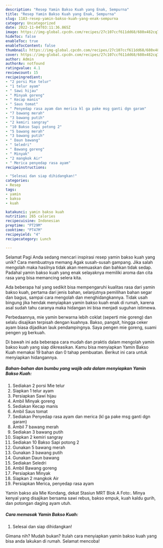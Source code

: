 ```yaml
---
description: "Resep Yamin Bakso Kuah yang Enak, Sempurna"
title: "Resep Yamin Bakso Kuah yang Enak, Sempurna"
slug: 1183-resep-yamin-bakso-kuah-yang-enak-sempurna
category: Uncategorized
date: 2022-11-04T03:11:36.865Z
image: https://img-global.cpcdn.com/recipes/27c107ccf611dd68/680x482cq70/yamin-bakso-kuah-foto-resep-utama.jpg
hideToc: false
enableToc: true
enableTocContent: false
thumbnail: https://img-global.cpcdn.com/recipes/27c107ccf611dd68/680x482cq70/yamin-bakso-kuah-foto-resep-utama.jpg
cover: https://img-global.cpcdn.com/recipes/27c107ccf611dd68/680x482cq70/yamin-bakso-kuah-foto-resep-utama.jpg
author: Admin
authorAv: notfound
ratingvalue: 4.1
reviewcount: 15
recipeingredient:
- "2 porsi Mie telur"
- "1 telur ayam"
- " Sawi hijau"
- " Minyak goreng"
- " Kecap manis"
- " Saus tomat"
- " Penyedap rasa ayam dan merica kl ga pake msg ganti dgn garam"
- "7 bawang merah"
- "3 bawang putih"
- "2 kemiri sangray"
- "10 Bakso Sapi potong 2"
- "5 bawang merah"
- "3 bawang putih"
- " Daun bawang"
- " Seledri"
- " Bawang goreng"
- " Minyak"
- "2 mangkok Air"
- " Merica penyedap rasa ayam"
recipeinstructions:

- "Selesai dan siap dihidangkan!"
categories:
- Resep
tags:
- yamin
- bakso
- kuah

katakunci: yamin bakso kuah 
nutrition: 265 calories
recipecuisine: Indonesian
preptime: "PT29M"
cooktime: "PT47M"
recipeyield: "4"
recipecategory: Lunch

---
```



Selamat Pagi Anda sedang mencari inspirasi resep yamin bakso kuah yang unik? Cara membuatnya memang Agak susah-susah gampang. Jika salah mengolah maka hasilnya tidak akan memuaskan dan bahkan tidak sedap. Padahal yamin bakso kuah yang enak selayaknya memiliki aroma dan cita rasa yang bisa memancing selera kita.


Ada beberapa hal yang sedikit bisa mempengaruhi kualitas rasa dari yamin bakso kuah, pertama dari jenis bahan, selanjutnya pemilihan bahan segar dan bagus, sampai cara mengolah dan menghidangkannya. Tidak usah bingung jika hendak menyiapkan yamin bakso kuah enak di rumah, karena asal sudah tahu caranya maka hidangan ini bisa menjadi suguhan istimewa.

Perbedaannya, mie yamin berwarna lebih coklat (seperti mie goreng) dan selalu disajikan terpisah dengan kuahnya. Bakso, pangsit, hingga ceker ayam biasa dijadikan lauk pendampingnya. Saya pengen mie goreng, suami pengen yg berkuah.


Di bawah ini ada beberapa cara mudah dan praktis dalam mengolah yamin bakso kuah yang siap dikreasikan. Kamu bisa menyiapkan Yamin Bakso Kuah memakai 19 bahan dan 0 tahap pembuatan. Berikut ini cara untuk menyiapkan hidangannya.

<!--inarticleads1-->

##### Bahan-bahan dan bumbu yang wajib ada dalam menyiapkan Yamin Bakso Kuah:

1. Sediakan 2 porsi Mie telur
1. Siapkan 1 telur ayam
1. Persiapkan  Sawi hijau
1. Ambil  Minyak goreng
1. Sediakan  Kecap manis
1. Ambil  Saus tomat
1. Sediakan  Penyedap rasa ayam dan merica (kl ga pake msg ganti dgn garam)
1. Ambil 7 bawang merah
1. Sediakan 3 bawang putih
1. Siapkan 2 kemiri sangray
1. Sediakan 10 Bakso Sapi potong 2
1. Gunakan 5 bawang merah
1. Gunakan 3 bawang putih
1. Gunakan  Daun bawang
1. Sediakan  Seledri
1. Ambil  Bawang goreng
1. Persiapkan  Minyak
1. Siapkan 2 mangkok Air
1. Persiapkan  Merica, penyedap rasa ayam


Yamin bakso ala Mie Kondang, dekat Stasiun MRT Blok A Foto:. Minya kenyal yang disajikan bersama sawi rebus, bakso empuk, kuah kaldu gurih, dan potongan daging ayam utuh. 

<!--inarticleads2-->

##### Cara memasak Yamin Bakso Kuah:


1. Selesai dan siap dihidangkan!



Gimana nih? Mudah bukan? Itulah cara menyiapkan yamin bakso kuah yang bisa anda lakukan di rumah. Selamat mencoba!
